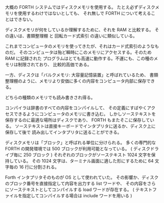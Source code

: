 大概の FORTH システムではディスクメモリを使用する。
たとえ必ずディスクメモリを使用するわけではないとしても、
それ無しで FORTH について考えることはできない。

ディスクメモリが何をしているか理解するために、それを RAM と比較する。
その違いは、書類整理棚 と 回転カード式索引 の違いに類似している。

これまでコンピュータのメモリを使ってきたが、それはカード式索引のようなものだ。
そのコンピュータは殆ど瞬時にこのメモリにアクセスする。そのため RAM に記録された
プログラムはとても高速に動作する。不運にも、この種のメモリは制限されており、
比較的高価である。

一方、ディスクは「バルクメモリ: 大容量記憶装置」と呼ばれているため、
書類整理棚のように、メモリより安価に多くの内容をコンピュータ内部に保存できる。

どちらの種類のメモリでも読み書きされ得る。

コンパイラは辞書のすべての内容をコンパイルして、
その定義にすばやくアクセスできるようにコンピュータのメモリに書き込む。
しかしソーステキストを保存するのに最適な場所はディスクであり、
FORTH もまたそこに保存している。
ソーステキストは直接キーボードでインタプリタに送るか、ディスク上に保存して後で
読み出してインタプリタに送ることができる。

ディスクメモリは「ブロック」と呼ばれる単位に分けられる。
多くの専門的な FORTH の開発環境では 500 ブロックが利用可能となっている。
( ディスクドライブ毎に 250 ブロック )
それぞれのブロックがソーステキスト 1024 文字を保持している。
その 1024 文字は、ターミナル画面に適した形にするために 64 文字毎の 16 行に分割される。

Forth インタプリタそのものが OS として使われていた。
その影響か、ディスクのブロック番号を直接指定して内容を出力する list ワードや、
その内容をさらにソーステキストとしてコンパイルする load ワードが存在する。
( テキストファイルを指定してコンパイルする場合は include ワードを用いる )
